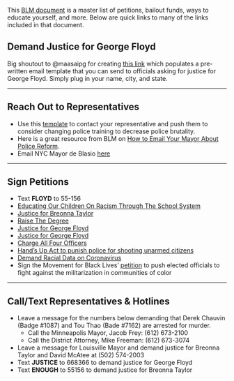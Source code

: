 This <a href="https://docs.google.com/document/d/1-0KC83vYfVQ-2freQveH43PWxuab2uWDEGolzrNoIks/mobilebasic#h.28ybn38q6jee">BLM document</a> is a master list of petitions, bailout funds, ways to educate yourself, and more. Below are quick links to many of the links included in that document.

## Demand Justice for George Floyd

Big shoutout to @maasaipg for creating <a href="https://l.instagram.com/?u=http%3A%2F%2Ftinyurl.com%2Femailforfloyd%2F&e=ATMioPXqMDcACANBmCw0rfjiDrjt-r26lAkYejJVAgG9FhuwLHR9qPFxReK-jEplvg0pA-DZyuRyX78NyvFv&s=1">this link</a> which populates a pre-written email template that you can send to officials asking for justice for George Floyd. Simply plug in your name, city, and state. 

___

## Reach Out to Representatives

* Use this <a href="https://docs.google.com/document/d/1z6P7fwyAgRYFD4YXu22YIIfCUSLDKxyyNzp2cU0eMkI/mobilebasic">template</a> to contact your representative and push them to consider changing police training to decrease police brutality.
* Here is a great resource from BLM on <a href="https://docs.google.com/document/d/1TiM590c9MjOzh60kQKkleI-euzDr7sD-FT3rXIDNvlc/edit">How to Email Your Mayor About Police Reform</a>. 
* Email NYC Mayor de Blasio <a href="https://www1.nyc.gov/office-of-the-mayor/mayor-contact.page">here</a>

___

## Sign Petitions

* Text __FLOYD__ to 55-156
* <a href="https://www.change.org/p/board-of-education-educating-our-children-to-understanding-racism?source_location=petitions_browse">Educating Our Children On Racism Through The School System</a>
* <a href="https://www.change.org/p/andy-beshear-justice-for-breonna-taylor">Justice for Breonna Taylor</a>
* <a href="https://www.change.org/p/minneapolis-district-attorney-raise-the-degree">Raise The Degree</a>
* <a href="https://act.colorofchange.org/sign/justiceforfloyd_george_floyd_minneapolis">Justice for George Floyd</a>
* <a href="https://www.change.org/p/mayor-jacob-frey-justice-for-george-floyd">Justice for George Floyd</a>
* <a href="https://www.change.org/p/hennepin-county-attorney-michael-freeman-and-mayor-frey-charge-all-four-officers-involved-in-george-floyd-s-death-with-first-degree-murder?source_location=petitions_browse">Charge All Four Officers</a>
* <a href="https://www.change.org/p/us-senate-hands-up-act">Hand’s Up Act to punish police for shooting unarmed citizens</a>
* <a href="https://blacklivesmatter.com/demand-racial-data-on-coronavirus/">Demand Racial Data on Coronavirus</a>
* Sign the Movement for Black Lives’ <a href="https://m4bl.org/join-our-movement/">petition</a> to push elected officials to fight against the militarization in communities of color

___

## Call/Text Representatives & Hotlines

* Leave a message for the numbers below demanding that Derek Chauvin (Badge #1087) and Tou Thao (Bade #7162) are arrested for murder.
  * Call the Minneapolis Mayor, Jacob Frey: (612) 673-2100
  * Call the District Attorney, Mike Freeman: (612) 673-3074
* Leave a message for Louisville Mayor and demand justice for Breonna Taylor and David McAtee at (502) 574-2003
* Text __JUSTICE__ to 668366 to demand justice for George Floyd
* Text __ENOUGH__ to 55156 to demand justice for Breonna Taylor
